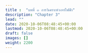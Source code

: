 ```yaml
---
title :  "บทที่ ๓ การวิเคราะห์วงจรไฟฟ้า"
description: "Chapter 3"
lead: ""
date: 2020-10-06T08:48:45+00:00
lastmod: 2020-10-06T08:48:45+00:00
draft: false
images: []
weight: 2200
---
```

